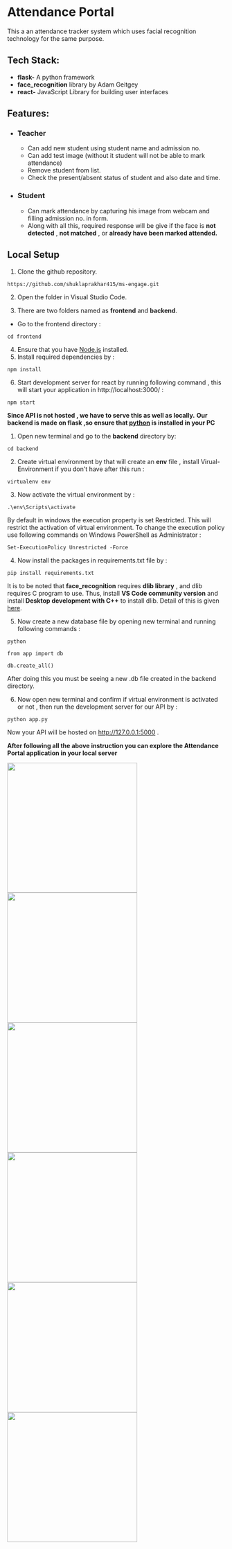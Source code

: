 # Attendance Portal
This a an attendance tracker system which uses facial recognition technology for the same purpose.

## Tech Stack:
- **flask-** A python framework 
- **face_recognition** library by Adam Geitgey
- **react-** JavaScript Library for building user interfaces

## Features:

- ### Teacher
    - Can add new student using student name and admission no.
    - Can add test image (without it student will not be able to mark attendance)
    - Remove student from list.
    - Check the present/absent status of student and also date and time.
- ### Student
    - Can mark attendance by capturing his image from webcam and filling admission no. in form.
    - Along with all this, required response will be give if the face is **not detected** , **not matched** , or **already have been marked attended.**
## Local Setup
1. Clone the github repository.
```
https://github.com/shuklaprakhar415/ms-engage.git 
```
2. Open the folder in Visual Studio Code.

3. There are two folders named as **frontend** and **backend**.
- Go to the frontend directory :
```
cd frontend
```
4. Ensure that you have [Node.js](https://nodejs.org/en/) installed.
5. Install required dependencies by :
```
npm install
```
6. Start development server for react by running following command , this will start your application in http://localhost:3000/ :
```
npm start
```
**Since API is not hosted , we have to serve this as well as locally.**
**Our backend is made on flask ,so ensure that [python](https://www.python.org/downloads/) is installed in your PC**
1. Open new terminal and go to the **backend** directory by:
```
cd backend
```
2. Create virtual environment by that will create an **env** file , install Virual-Environment if you don't have after this run :
```
virtualenv env
```
3. Now activate the virtual environment by :
```
.\env\Scripts\activate
```
By default in windows the execution property is set Restricted. This will restrict the activation of virtual environment. To change the execution policy use following commands on  Windows PowerShell as Administrator :
```
Set-ExecutionPolicy Unrestricted -Force
```
4. Now install the packages in requirements.txt file by :
```
pip install requirements.txt
```
It is to be noted that **face_recognition** requires **dlib library** , and dlib requires C program to use.
Thus, install **VS Code community version** and install **Desktop development with C++** to install dlib. Detail of this is given [here](https://medium.com/analytics-vidhya/how-to-install-dlib-library-for-python-in-windows-10-57348ba1117f#:~:text=Now%20we%20can%20install%20dlib,need%20to%20install%20CMake%20library.&text=Then%2C%20you%20can%20install%20dlib%20library%20using%20pip%20install%20.&text=After%20passing%20enter%2C%20you%20laptop,run%20the%20C%2C%20C%2B%2B%20Compiler.).

5. Now create a new database file by opening new terminal and running following commands :
```
python
```
```
from app import db
```
```
db.create_all()
```
After doing this you must be seeing a new .db file created in the backend directory.

6. Now open new terminal and confirm if virtual environment is activated or not , then run the development server for our API by :
```
python app.py
```
Now your API will be hosted on http://127.0.0.1:5000 .

**After following all the above instruction you can explore the Attendance Portal application in your local server**
<p float="left">
<img src="https://user-images.githubusercontent.com/78557330/170707726-c2dc9b04-df31-412a-994b-794bd54c8be5.png" width="300">
<img src="https://user-images.githubusercontent.com/78557330/170708517-c76e221b-18bb-4500-a148-3b75f00683a0.png" width="300">
<img src="https://user-images.githubusercontent.com/78557330/170708902-76c9f629-e612-4de1-8981-1c690ecb28b8.png" width="300">
<img src="https://user-images.githubusercontent.com/78557330/170708900-430e4cf8-d47a-4c7b-a827-28a8a8cf506e.png" width="300">
<img src="https://user-images.githubusercontent.com/78557330/170708897-7ffed155-0520-4c45-b58b-d3ea4630ffcc.png" width="300">
<img src="https://user-images.githubusercontent.com/78557330/170708890-83669a07-b0f0-455a-a588-4956f80ea44e.png" width="300">
</p>

